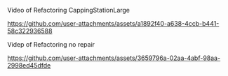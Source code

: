Video of Refactoring CappingStationLarge



https://github.com/user-attachments/assets/a1892f40-a638-4ccb-b441-58c322936588


Videp of Refactoring no repair


https://github.com/user-attachments/assets/3659796a-02aa-4abf-98aa-2998ed45dfde

